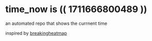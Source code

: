 # time_now is (( 1711666800489 ))

an automated repo that shows the currnent time

inspired by [breakingheatmap](https://github.com/breakingheatmap/breakingheatmap)